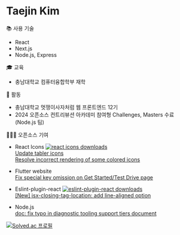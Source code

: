 Taejin Kim
============

📚 사용 기술
- React
- Next.js
- Node.js, Express

🎓 교육
- 충남대학교 컴퓨터융합학부 재학

🎒 활동
- 충남대학교 멋쟁이사자처럼 웹 프론트엔드 12기
- 2024 오픈소스 컨트리뷰션 아카데미 참여형 Challenges, Masters 수료 (Node.js 팀)

🧑🏻‍💻 오픈소스 기여
- React Icons <a href="https://npmjs.com/react-icons"><img src="https://img.shields.io/npm/dm/react-icons.svg?style=plastic&logo=npm&label=&color=9cf" alt="react icons downloads" /></a> <br>
[Update tabler icons](https://github.com/react-icons/react-icons/pull/811) <br/>
[Resolve incorrect rendering of some colored icons](https://github.com/react-icons/react-icons/pull/830)

- Flutter website <br>
[Fix special key omission on Get Started/Test Drive page](https://github.com/flutter/website/pull/10721)

- Eslint-plugin-react <a href="https://npmjs.com/eslint-plugin-react"><img src="https://img.shields.io/npm/dm/eslint-plugin-react.svg?style=plastic&logo=npm&label=&color=9cf" alt="eslint-plugin-react downloads" /></a> <br>
[[New] jsx-closing-tag-location: add line-aligned option](https://github.com/jsx-eslint/eslint-plugin-react/pull/3777)

- Node.js <br>
[doc: fix typo in diagnostic tooling support tiers document](https://github.com/nodejs/node/pull/54058)

[![Solved.ac
프로필](http://mazassumnida.wtf/api/v2/generate_badge?boj=rlaxowls1316)](https://solved.ac/rlaxowls1316)
